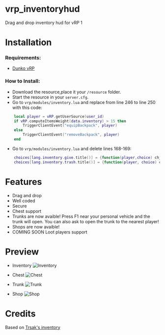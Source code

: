 # vrp_inventoryhud
Drag and drop inventory hud for vRP 1

# Installation

### Requirements:

- [Dunko vRP](https://github.com/DunkoUK/dunko_vrp)

### How to Install:
* Download the resource,place it your `/resource` folder.
* Start the resource in your `server.cfg`.
* Go to `vrp/modules/inventory.lua` and replace from line 246 to line 250 with this code:

```lua
    local player = vRP.getUserSource(user_id)
    if vRP.computeItemsWeight(data.inventory) > 15 then
        TriggerClientEvent("equipBackpack", player)
    else
        TriggerClientEvent("removeBackpack", player)
    end
```
* Go to `vrp/modules/inventory.lua` and delete lines 168-169:

```lua
    choices[lang.inventory.give.title()] = {function(player,choice) ch_give(idname, player, choice) end, lang.inventory.give.description()}
    choices[lang.inventory.trash.title()] = {function(player, choice) ch_trash(idname, player, choice) end, lang.inventory.trash.description()}
```

# Features
- Drag and drop
- Well coded
- Secure
- Chest support
- Trunks are now avaible! Press F1 near your personal vehicle and the trunk will open. You can also ask to open the trunk to the nearest player!
- Shops are now avaible!
- COMING SOON Loot players support

# Preview
- Inventory
![Inventory](https://i.imgur.com/dxgtVWK.png)

- Chest
![Chest](https://i.imgur.com/JR8KOv5.png)

- Trunk
![Trunk](https://i.imgur.com/qV0ZNao.png)

- Shop
![Shop](https://i.imgur.com/dibpc81.png)

# Credits
Based on [Trsak's inventory](https://github.com/Trsak/esx_inventoryhud)